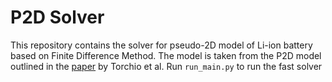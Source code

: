 # P2D Solver

This repository contains the solver for pseudo-2D model of Li-ion battery based on Finite Difference Method. The model is taken from the P2D model outlined in the [paper](http://web.mit.edu/braatzgroup/Torchio_JElectSoc_2016.pdf) by Torchio et al.
Run `run_main.py` to run the fast solver
